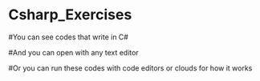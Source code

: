 # Csharp_Exercises
#You can see codes that write in C# 

#And you can open with any text editor 

#Or you can run these codes with code editors or clouds for how it works
